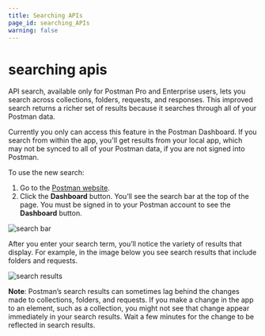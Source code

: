 ```yaml
---
title: Searching APIs
page_id: searching_APIs
warning: false
---
```


# searching apis

API search, available only for Postman Pro and Enterprise users, lets you search across collections, folders, requests, and responses. This improved search returns a richer set of results because it searches through all of your Postman data.

Currently you only can access this feature in the Postman Dashboard. If you search from within the app, you'll get results from your local app, which may not be synced to all of your Postman data, if you are not signed into Postman.

To use the new search:

1. Go to the [Postman website](https://www.getpostman.com).
2. Click the **Dashboard** button. You’ll see the search bar at the top of the page. You must be signed in to your Postman account to see the **Dashboard** button.

![search bar](https://s3.amazonaws.com/postman-static-getpostman-com/postman-docs/WS-API-search-bar-1.png)

After you enter your search term, you’ll notice the variety of results that display. For example, in the image below you see search results that include folders and requests.

![search results](https://s3.amazonaws.com/postman-static-getpostman-com/postman-docs/WS-results-search-dashboard-1a.png)

**Note**: Postman’s search results can sometimes lag behind the changes made to collections, folders, and requests. If you make a change in the app to an element, such as a collection, you might not see that change appear immediately in your search results. Wait a few minutes for the change to be reflected in search results.


